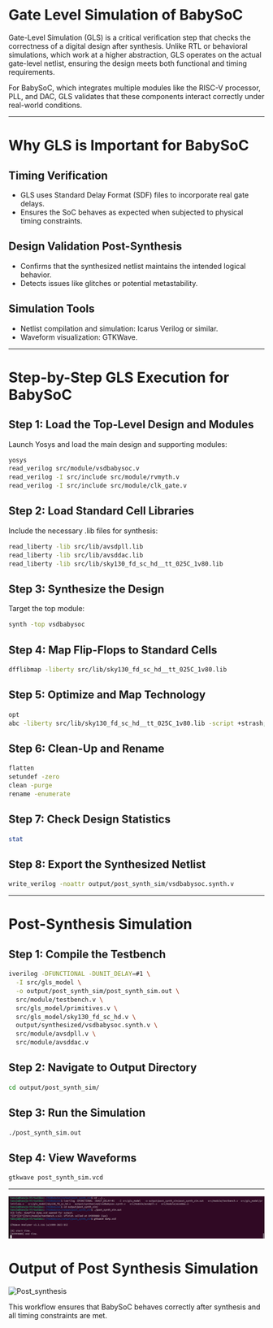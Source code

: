 # Gate Level Simulation of BabySoC
Gate-Level Simulation (GLS) is a critical verification step that checks the correctness of a digital design after synthesis. Unlike RTL or behavioral simulations, which work at a higher abstraction, GLS operates on the actual gate-level netlist, ensuring the design meets both functional and timing requirements.

For BabySoC, which integrates multiple modules like the RISC-V processor, PLL, and DAC, GLS validates that these components interact correctly under real-world conditions.

---
# Why GLS is Important for BabySoC

## Timing Verification
- GLS uses Standard Delay Format (SDF) files to incorporate real gate delays.
- Ensures the SoC behaves as expected when subjected to physical timing constraints.

## Design Validation Post-Synthesis
- Confirms that the synthesized netlist maintains the intended logical behavior.
- Detects issues like glitches or potential metastability.

## Simulation Tools
- Netlist compilation and simulation: Icarus Verilog or similar.
- Waveform visualization: GTKWave.

---

# Step-by-Step GLS Execution for BabySoC
## Step 1: Load the Top-Level Design and Modules

Launch Yosys and load the main design and supporting modules:
```bash
yosys
read_verilog src/module/vsdbabysoc.v
read_verilog -I src/include src/module/rvmyth.v
read_verilog -I src/include src/module/clk_gate.v
```

## Step 2: Load Standard Cell Libraries

Include the necessary .lib files for synthesis:
```bash
read_liberty -lib src/lib/avsdpll.lib
read_liberty -lib src/lib/avsddac.lib
read_liberty -lib src/lib/sky130_fd_sc_hd__tt_025C_1v80.lib
```

## Step 3: Synthesize the Design

Target the top module:
```bash
synth -top vsdbabysoc
```

## Step 4: Map Flip-Flops to Standard Cells
```bash
dfflibmap -liberty src/lib/sky130_fd_sc_hd__tt_025C_1v80.lib
```

## Step 5: Optimize and Map Technology
```bash
opt
abc -liberty src/lib/sky130_fd_sc_hd__tt_025C_1v80.lib -script +strash;scorr;ifraig;retime;{D};strash;dch,-f;map,-M,1,{D}
```

## Step 6: Clean-Up and Rename
```bash
flatten
setundef -zero
clean -purge
rename -enumerate
```

## Step 7: Check Design Statistics
```bash
stat
```

## Step 8: Export the Synthesized Netlist
```bash
write_verilog -noattr output/post_synth_sim/vsdbabysoc.synth.v
```
---

# Post-Synthesis Simulation

## Step 1: Compile the Testbench
```bash
iverilog -DFUNCTIONAL -DUNIT_DELAY=#1 \
  -I src/gls_model \
  -o output/post_synth_sim/post_synth_sim.out \
  src/module/testbench.v \
  src/gls_model/primitives.v \
  src/gls_model/sky130_fd_sc_hd.v \
  output/synthesized/vsdbabysoc.synth.v \
  src/module/avsdpll.v \
  src/module/avsddac.v
```

## Step 2: Navigate to Output Directory
```bash
cd output/post_synth_sim/
```

## Step 3: Run the Simulation
```bash
./post_synth_sim.out
```

## Step 4: View Waveforms
```bash
gtkwave post_synth_sim.vcd
```
---

![iverilog_sim](Post_Synthesis_Simulation/iverilog_sim.jpg)

# Output of Post Synthesis Simulation

![Post_synthesis](Post_Synthesis_Simulation/post_synth_result.jpg)

This workflow ensures that BabySoC behaves correctly after synthesis and all timing constraints are met.
